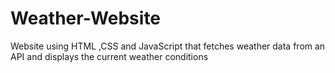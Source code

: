 # Weather-Website
Website using HTML ,CSS and JavaScript that fetches weather data from an API and displays the current weather conditions
